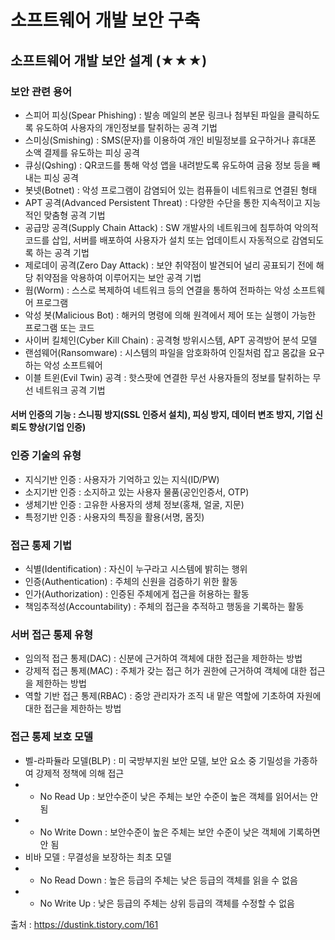# 소프트웨어 개발 보안 구축
## 소프트웨어 개발 보안 설계 (★★★)
### 보안 관련 용어
- 스피어 피싱(Spear Phishing) : 발송 메일의 본문 링크나 첨부된 파일을 클릭하도록 유도하여 사용자의 개인정보를 탈취하는 공격 기법
- 스미싱(Smishing) : SMS(문자)를 이용하여 개인 비밀정보를 요구하거나 휴대폰 소액 결제를 유도하는 피싱 공격
- 큐싱(Qshing) : QR코드를 통해 악성 앱을 내려받도록 유도하여 금융 정보 등을 빼내는 피싱 공격
- 봇넷(Botnet) : 악성 프로그램이 감염되어 있는 컴퓨들이 네트워크로 연결된 형태
- APT 공격(Advanced Persistent Threat) : 다양한 수단을 통한 지속적이고 지능적인 맞춤형 공격 기법
- 공급망 공격(Supply Chain Attack) : SW 개발사의 네트워크에 침투하여 악의적 코드를 삽입, 서버를 배포하여 사용자가 설치 또는 업데이트시 자동적으로 감염되도록 하는 공격 기법
- 제로데이 공격(Zero Day Attack) : 보얀 취약점이 발견되어 널리 공표되기 전에 해당 취약점을 악용하여 이루어지는 보안 공격 기법
- 웜(Worm) : 스스로 복제하여 네트워크 등의 연결을 통하여 전파하는 악성 소프트웨어 프로그램
- 악성 봇(Malicious Bot) : 해커의 명령에 의해 원격에서 제어 또는 실행이 가능한 프로그램 또는 코드
- 사이버 킬체인(Cyber Kill Chain) : 공격형 방위시스템, APT 공격방어 분석 모델
- 랜섬웨어(Ransomware) : 시스템의 파일을 암호화하여 인질처럼 잡고 몸값을 요구하는 악성 소프트웨어
- 이블 트윈(Evil Twin) 공격 : 핫스팟에 연결한 무선 사용자들의 정보를 탈취하는 무선 네트워크 공격 기법
#### 서버 인증의 기능 : 스니핑 방지(SSL 인증서 설치), 피싱 방지, 데이터 변조 방지, 기업 신뢰도 향상(기업 인증)
### 인증 기술의 유형
- 지식기반 인증 : 사용자가 기억하고 있는 지식(ID/PW)
- 소지기반 인증 : 소지하고 있는 사용자 물품(공인인증서, OTP)
- 생체기반 인증 : 고유한 사용자의 생체 정보(홍채, 얼굴, 지문)
- 특정기반 인증 : 사용자의 특징을 활용(서명, 몸짓)
### 접근 통제 기법
- 식별(Identification) : 자신이 누구라고 시스템에 밝히는 행위
- 인증(Authentication) : 주체의 신원을 검증하기 위한 활동
- 인가(Authorization) : 인증된 주체에게 접근을 허용하는 활동
- 책임추적성(Accountability) : 주체의 접근을 추적하고 행동을 기록하는 활동
### 서버 접근 통제 유형
- 임의적 접근 통제(DAC) : 신분에 근거하여 객체에 대한 접근을 제한하는 방법
- 강제적 접근 통제(MAC) : 주체가 갖는 접근 허가 권한에 근거하여 객체에 대한 접근을 제한하는 방법
- 역할 기반 접근 통제(RBAC) : 중앙 관리자가 조직 내 맡은 역할에 기초하여 자원에 대한 접근을 제한하는 방법
### 접근 통제 보호 모델
- 벨-라파듈라 모델(BLP) : 미 국방부지원 보안 모델, 보안 요소 중 기밀성을 가종하여 강제적 정책에 의해 접근
- - No Read Up : 보안수준이 낮은 주체는 보안 수준이 높은 객체를 읽어서는 안 됨
- - No Write Down : 보안수준이 높은 주체는 보안 수준이 낮은 객체에 기록하면 안 됨
- 비바 모델 : 무결성을 보장하는 최초 모델
- - No Read Down : 높은 등급의 주체는 낮은 등급의 객체를 읽을 수 없음
- - No Write Up : 낮은 등급의 주체는 상위 등급의 객체를 수정할 수 없음

출처 : https://dustink.tistory.com/161
